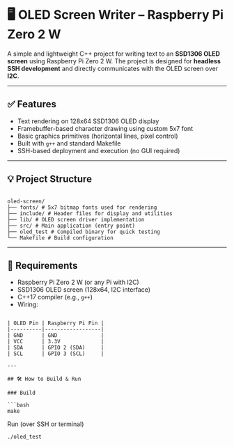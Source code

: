 # 🖥️ OLED Screen Writer – Raspberry Pi Zero 2 W

A simple and lightweight C++ project for writing text to an **SSD1306 OLED screen** using Raspberry Pi Zero 2 W. The project is designed for **headless SSH development** and directly communicates with the OLED screen over **I2C**.

---

## ✅ Features

- Text rendering on 128x64 SSD1306 OLED display
- Framebuffer-based character drawing using custom 5x7 font
- Basic graphics primitives (horizontal lines, pixel control)
- Built with `g++` and standard Makefile
- SSH-based deployment and execution (no GUI required)

---

## 💡 Project Structure


```

oled-screen/
├── fonts/ # 5x7 bitmap fonts used for rendering
├── include/ # Header files for display and utilities
├── lib/ # OLED screen driver implementation
├── src/ # Main application (entry point)
├── oled_test # Compiled binary for quick testing
└── Makefile # Build configuration

```

---

## 🧰 Requirements

- Raspberry Pi Zero 2 W (or any Pi with I2C)
- SSD1306 OLED screen (128x64, I2C interface)
- C++17 compiler (e.g., `g++`)
- Wiring:


```

| OLED Pin | Raspberry Pi Pin |
|----------|------------------|
| GND      | GND              |
| VCC      | 3.3V             |
| SDA      | GPIO 2 (SDA)     |
| SCL      | GPIO 3 (SCL)     |

---

## 🛠️ How to Build & Run

### Build

```bash
make
```

Run (over SSH or terminal)
```
./oled_test
```
